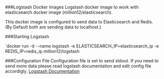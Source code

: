###Logstash Docker Images
Logstash docker image to work with elasticsearch docker image (million12/elasticsearch). 

This docker image is configured to send data to Elasticsearch and Redis. (By Default both are sending data to localhost.)

###Starting Logstash 

`docker run -d --name logstash -e ELASTICSEARCH_IP=elasticsearch_ip -e REDIS_IP=redis_ip million12/logstash

###Configuration File
Configuration file is set to send stdout. If you need to send more data please read logstash documentation and edit config file accordigly. <a href="http://logstash.net/docs/1.4.2/">Logstash Documentation</a>